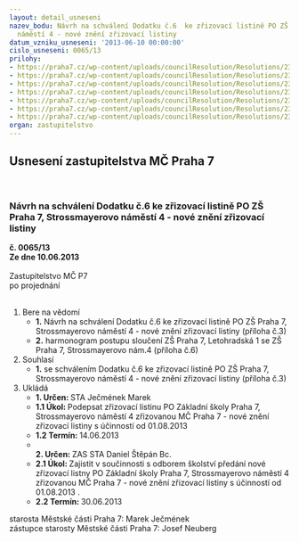 ```yaml
---
layout: detail_usneseni
nazev_bodu: Návrh na schválení Dodatku č.6  ke zřizovací listině PO ZŠ Praha 7, Strossmayerovo
  náměstí 4 - nové znění zřizovací listiny
datum_vzniku_usneseni: '2013-06-10 00:00:00'
cislo_usneseni: 0065/13
prilohy:
- https://praha7.cz/wp-content/uploads/councilResolution/Resolutions/23280/5-13-p1_usnesen%c3%ad_0287_r.doc
- https://praha7.cz/wp-content/uploads/councilResolution/Resolutions/23280/5-13-p2_usnesen%c3%ad_0036_z.doc
- https://praha7.cz/wp-content/uploads/councilResolution/Resolutions/23280/5-13-p3_n%c3%a1vrh_nov%c3%a9_zl_po_z%c5%a1_stross_po_slou%c4%8den%c3%ad_2013.doc
- https://praha7.cz/wp-content/uploads/councilResolution/Resolutions/23280/5-13-p4_platn%c3%a1_zl_z%c5%a1_letohradsk%c3%a1.doc
- https://praha7.cz/wp-content/uploads/councilResolution/Resolutions/23280/5-13-p5_platn%c3%a1_zl_z%c5%a1_stross._n%c3%a1m.doc
- https://praha7.cz/wp-content/uploads/councilResolution/Resolutions/23280/5-13-p6_harmonogram_postupu_ke_slou%c4%8den%c3%ad_z%c5%a1_v_praze_7.doc
- https://praha7.cz/wp-content/uploads/councilResolution/Resolutions/23280/5-13-usnesen%c3%ad_k_nov%c3%a9_zl_stross._n%c3%a1m.doc
organ: zastupitelstvo
---
```

<div id="ucUsn_pList" class="usn">
	<span><h2>Usnesení zastupitelstva MČ Praha 7 </h2>
<br></span><div class="standBody">
<span><h3>Návrh na schválení Dodatku č.6  ke zřizovací listině PO ZŠ Praha 7, Strossmayerovo náměstí 4 - nové znění zřizovací listiny</h3></span><div class="center">
		<strong>č. 0065/13</strong><br>
	</div>
<div class="center">
		<strong>Ze dne 10.06.2013</strong><br><br>
	</div>Zastupitelstvo MČ P7<br> po projednání<br><br><ol>
<li>Bere na vědomí<ul>
<li>
<strong>1.</strong> Návrh na schválení Dodatku č.6  ke zřizovací listině PO ZŠ Praha 7, Strossmayerovo náměstí 4 - nové znění zřizovací listiny (příloha č.3)</li>
<li>
<strong>2.</strong> harmonogram postupu sloučení ZŠ Praha 7, Letohradská 1 se ZŠ Praha 7, Strossmayerovo nám.4 (příloha č.6)</li>
</ul>
</li>
<li>Souhlasí<ul><li>
<strong>1.</strong> se schválením Dodatku č.6  ke zřizovací listině PO ZŠ Praha 7, Strossmayerovo náměstí 4 - nové znění zřizovací listiny (příloha č.3)         </li></ul>
</li>
<li>Ukládá<ul>
<li>
<strong>1. Určen: </strong>STA Ječmének Marek</li>
<li>
<strong>1.1 Úkol: </strong>Podepsat zřizovací listinu PO Základní školy Praha 7, Strossmayerovo náměstí 4  zřizovanou MČ Praha 7  - nové znění zřizovací listiny s účinností od 01.08.2013 </li>
<li>
<strong>1.2 Termín: </strong>14.06.2013</li>
<li>
<strong><br>2. Určen: </strong>ZAS STA Daniel Štěpán Bc.</li>
<li>
<strong>2.1 Úkol: </strong>Zajistit v součinnosti s odborem školství předání nové zřizovací listny PO Základní školy Praha 7, Strossmayerovo náměstí 4 zřizovanou MČ Praha 7  - nové znění zřizovací listiny s účinností od 01.08.2013 .</li>
<li>
<strong>2.2 Termín: </strong>30.06.2013</li>
</ul>
</li>
</ol>starosta Městské části Praha 7: Marek Ječmének<br>zástupce starosty Městské části Praha 7: Josef Neuberg
</div>
</div>